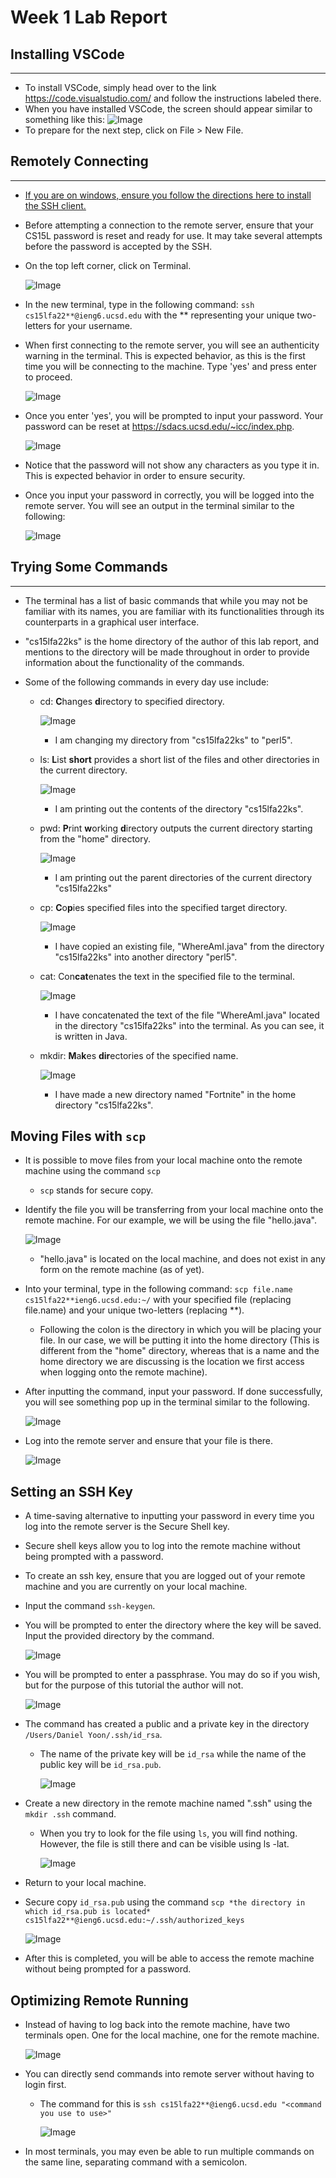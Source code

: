 # Week 1 Lab Report

## Installing VSCode
---
- To install VSCode, simply head over to the link https://code.visualstudio.com/ and follow the instructions labeled there. 
- When you have installed VSCode, the screen should appear similar to something like this: 
![Image](Screenshot_9.png)
- To prepare for the next step, click on File > New File. 

## 


## Remotely Connecting
---
- [If you are on windows, ensure you follow the directions here to install the SSH client.](https://docs.microsoft.com/en-us/windows-server/administration/openssh/openssh_install_firstuse)
- Before attempting a connection to the remote server, ensure that your CS15L password is reset and ready for use. It may take several attempts before the password is accepted by the SSH. 
- On the top left corner, click on Terminal. 

    ![Image](Screenshot_2.png)

- In the new terminal, type in the following command: `ssh cs15lfa22**@ieng6.ucsd.edu` with the ** representing your unique two-letters for your username. 
- When first connecting to the remote server, you will see an authenticity warning in the terminal. This is expected behavior, as this is the first time you will be connecting to the machine. Type 'yes' and press enter to proceed. 

    ![Image](Screenshot_1.png)
- Once you enter 'yes', you will be prompted to input your password. Your password can be reset at https://sdacs.ucsd.edu/~icc/index.php. 

    ![Image](Screenshot_3.png)
- Notice that the password will not show any characters as you type it in. This is expected behavior in order to ensure security. 
- Once you input your password in correctly, you will be logged into the remote server. You will see an output in the terminal similar to the following: 

    ![Image](Screenshot_4.png)
## Trying Some Commands
---
- The terminal has a list of basic commands that while you may not be familiar with its names, you are familiar with its functionalities through its counterparts in a graphical user interface. 
- "cs15lfa22ks" is the home directory of the author of this lab report, and mentions to the directory will be made throughout in order to provide information about the functionality of the commands. 

- Some of the following commands in every day use include: 
    - cd: **C**hanges **d**irectory to specified directory.

        ![Image](Screenshot_5.png) 

        - I am changing my directory from "cs15lfa22ks" to "perl5". 

    - ls: **L**ist **short** provides a short list of the files and other directories in the current directory. 

        ![Image](Screenshot_6.png)

        - I am printing out the contents of the directory "cs15lfa22ks". 

    - pwd: **P**rint **w**orking **d**irectory outputs the current directory starting from the "home" directory.

        ![Image](Screenshot_7.png)

        - I am printing out the parent directories of the current directory "cs15lfa22ks"

    - cp: **C**o**p**ies specified files into the specified target directory.

        ![Image](Screenshot_10.png)

        - I have copied an existing file, "WhereAmI.java" from the directory "cs15lfa22ks" into another directory "perl5".

    - cat: Con**cat**enates the text in the specified file to the terminal. 

        ![Image](Screenshot_12.png)

        - I have concatenated the text of the file "WhereAmI.java" located in the directory "cs15lfa22ks" into the terminal. As you can see, it is written in Java. 

    - mkdir: **M**a**k**es **dir**ectories of the specified name.

       ![Image](Screenshot_22.png)

       - I have made a new directory named "Fortnite" in the home directory "cs15lfa22ks". 

## Moving Files with `scp`
- It is possible to move files from your local machine onto the remote machine using the command `scp`
    - `scp` stands for secure copy. 
- Identify the file you will be transferring from your local machine onto the remote machine. For our example, we will be using the file "hello.java". 

    ![Image](Screenshot_13.png)

    - "hello.java" is located on the local machine, and does not exist in any form on the remote machine (as of yet).
- Into your terminal, type in the following command: `scp file.name cs15lfa22**ieng6.ucsd.edu:~/` with your specified file (replacing file.name) and your unique two-letters (replacing **).
    - Following the colon is the directory in which you will be placing your file. In our case, we will be putting it into the home directory (This is different from the "home" directory, whereas that is a name and the home directory we are discussing is the location we first access when logging onto the remote machine). 
- After inputting the command, input your password. If done successfully, you will see something pop up in the terminal similar to the following. 

    ![Image](Screenshot_14.png)
- Log into the remote server and ensure that your file is there. 

    ![Image](Screenshot_18.png)

## Setting an SSH Key
- A time-saving alternative to inputting your password in every time you log into the remote server is the Secure Shell key.
- Secure shell keys allow you to log into the remote machine without being prompted with a password. 
- To create an ssh key, ensure that you are logged out of your remote machine and you are currently on your local machine. 
- Input the command `ssh-keygen`.
- You will be prompted to enter the directory where the key will be saved. Input the provided directory by the command. 

    ![Image](Screenshot_19.png)

- You will be prompted to enter a passphrase. You may do so if you wish, but for the purpose of this tutorial the author will not. 

    ![Image](Screenshot_20.png)

- The command has created a public and a private key in the directory `/Users/Daniel Yoon/.ssh/id_rsa`. 
    - The name of the private key will be `id_rsa` while the name of the public key will be `id_rsa.pub`.

        ![Image](Screenshot_21.png)

- Create a new directory in the remote machine named ".ssh" using the `mkdir .ssh` command. 
    - When you try to look for the file using `ls`, you will find nothing. However, the file is still there and can be visible using ls -lat. 

        ![Image](Screenshot_23.png)

- Return to your local machine. 

- Secure copy `id_rsa.pub` using the command `scp *the directory in which id_rsa.pub is located* cs15lfa22**@ieng6.ucsd.edu:~/.ssh/authorized_keys`

    ![Image](Screenshot_24.png)

- After this is completed, you will be able to access the remote machine without being prompted for a password.

## Optimizing Remote Running

- Instead of having to log back into the remote machine, have two terminals open. One for the local machine, one for the remote machine. 

    ![Image](Screenshot_25.png)

- You can directly send commands into remote server without having to login first. 
    - The command for this is `ssh cs15lfa22**@ieng6.ucsd.edu "<command you use to use>"`

        ![Image](Screenshot_26.png)
- In most terminals, you may even be able to run multiple commands on the same line, separating command with a semicolon. 
